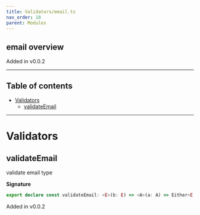 ```yaml
---
title: Validators/email.ts
nav_order: 18
parent: Modules
---
```


## email overview

Added in v0.0.2

---

<h2 class="text-delta">Table of contents</h2>

- [Validators](#validators)
  - [validateEmail](#validateemail)

---

# Validators

## validateEmail

validate email type

**Signature**

```ts
export declare const validateEmail: <E>(b: E) => <A>(a: A) => Either<E, string>
```

Added in v0.0.2
